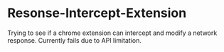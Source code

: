 # Resonse-Intercept-Extension
Trying to see if a chrome extension can intercept and modify a network response.
Currently fails due to API limitation.
